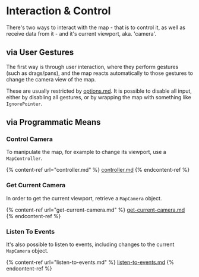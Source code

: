 # Interaction & Control

There's two ways to interact with the map - that is to control it, as well as receive data from it - and it's current viewport, aka. 'camera'.

## via User Gestures

The first way is through user interaction, where they perform gestures (such as drags/pans), and the map reacts automatically to those gestures to change the camera view of the map.

These are usually restricted by [options.md](../options.md "mention"). It is possible to disable all input, either by disabling all gestures, or by wrapping the map with something like `IgnorePointer`.

## via Programmatic Means

### Control Camera

To manipulate the map, for example to change its viewport, use a `MapController`.

{% content-ref url="controller.md" %}
[controller.md](controller.md)
{% endcontent-ref %}

### Get Current Camera

In order to get the current viewport, retrieve a `MapCamera` object.

{% content-ref url="get-current-camera.md" %}
[get-current-camera.md](get-current-camera.md)
{% endcontent-ref %}

### Listen To Events

It's also possible to listen to events, including changes to the current `MapCamera` object.

{% content-ref url="listen-to-events.md" %}
[listen-to-events.md](listen-to-events.md)
{% endcontent-ref %}
